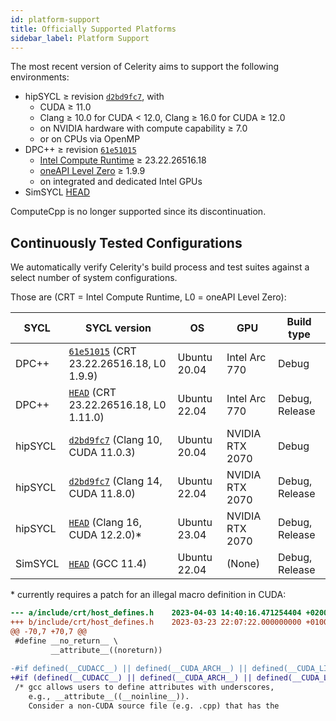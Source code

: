 ```yaml
---
id: platform-support
title: Officially Supported Platforms
sidebar_label: Platform Support
---
```


The most recent version of Celerity aims to support the following environments:

* hipSYCL ≥ revision [`d2bd9fc7`](https://github.com/illuhad/hipSYCL/commit/d2bd9fc7), with
  * CUDA ≥ 11.0
  * Clang ≥ 10.0 for CUDA &lt; 12.0, Clang ≥ 16.0 for CUDA ≥ 12.0
  * on NVIDIA hardware with compute capability ≥ 7.0
  * or on CPUs via OpenMP
* DPC++ ≥ revision [`61e51015`](https://github.com/intel/llvm/commit/61e51015)
  * [Intel Compute Runtime](https://github.com/intel/compute-runtime) ≥ 23.22.26516.18
  * [oneAPI Level Zero](https://github.com/oneapi-src/level-zero) ≥ 1.9.9
  * on integrated and dedicated Intel GPUs
* SimSYCL [HEAD](https://github.com/celerity/SimSYCL)

ComputeCpp is no longer supported since its discontinuation.

## Continuously Tested Configurations

We automatically verify Celerity's build process and test suites against a select number of system configurations.

Those are (CRT = Intel Compute Runtime, L0 = oneAPI Level Zero):

| SYCL       | SYCL version                                                                                   | OS           | GPU             | Build type     |
|------------|--------------------------------------------------------------------------------------------|--------------|-----------------|----------------|
| DPC++      | [`61e51015`](https://github.com/intel/llvm/commit/61e51015) (CRT 23.22.26516.18, L0 1.9.9) | Ubuntu 20.04 | Intel Arc 770   | Debug          |
| DPC++      | [`HEAD`](https://github.com/intel/llvm/) (CRT 23.22.26516.18, L0 1.11.0)                   | Ubuntu 22.04 | Intel Arc 770   | Debug, Release |
| hipSYCL    | [`d2bd9fc7`](https://github.com/illuhad/hipSYCL/commit/d2bd9fc7) (Clang 10, CUDA 11.0.3)   | Ubuntu 20.04 | NVIDIA RTX 2070 | Debug          |
| hipSYCL    | [`d2bd9fc7`](https://github.com/illuhad/hipSYCL/commit/d2bd9fc7) (Clang 14, CUDA 11.8.0)   | Ubuntu 22.04 | NVIDIA RTX 2070 | Debug, Release |
| hipSYCL    | [`HEAD`](https://github.com/illuhad/hipSYCL) (Clang 16, CUDA 12.2.0)\*                     | Ubuntu 23.04 | NVIDIA RTX 2070 | Debug, Release |
| SimSYCL    | [`HEAD`](https://github.com/celerity/SimSYCL) (GCC 11.4)                                   | Ubuntu 22.04 | (None)          | Debug, Release |

\* currently requires a patch for an illegal macro definition in CUDA:

```diff
--- a/include/crt/host_defines.h	2023-04-03 14:40:16.471254404 +0200
+++ b/include/crt/host_defines.h	2023-03-23 22:07:22.000000000 +0100
@@ -70,7 +70,7 @@
 #define __no_return__ \
         __attribute__((noreturn))
         
-#if defined(__CUDACC__) || defined(__CUDA_ARCH__) || defined(__CUDA_LIBDEVICE__)
+#if (defined(__CUDACC__) || defined(__CUDA_ARCH__) || defined(__CUDA_LIBDEVICE__)) && !defined(__clang__)
 /* gcc allows users to define attributes with underscores, 
    e.g., __attribute__((__noinline__)).
    Consider a non-CUDA source file (e.g. .cpp) that has the 

```